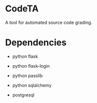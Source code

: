 CodeTA
======

A tool for automated source code grading.

Dependencies
============
- python flask

- python flask-login

- python passlib

- python sqlalchemy

- postgresql
